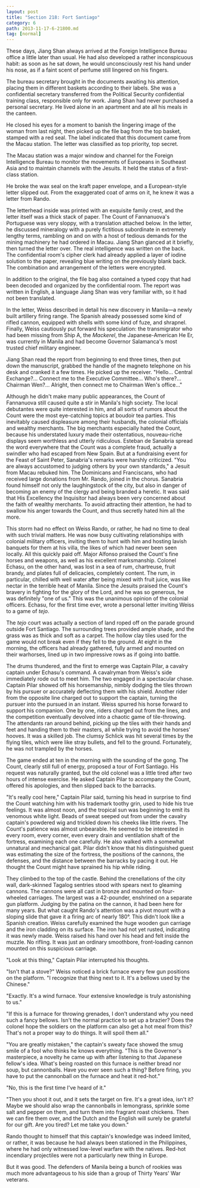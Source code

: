 ```yaml
---
layout: post
title: "Section 218: Fort Santiago"
category: 6
path: 2013-11-17-6-21800.md
tag: [normal]
---
```


These days, Jiang Shan always arrived at the Foreign Intelligence Bureau office a little later than usual. He had also developed a rather inconspicuous habit: as soon as he sat down, he would unconsciously rest his hand under his nose, as if a faint scent of perfume still lingered on his fingers.

The bureau secretary brought in the documents awaiting his attention, placing them in different baskets according to their labels. She was a confidential secretary transferred from the Political Security confidential training class, responsible only for work. Jiang Shan had never purchased a personal secretary. He lived alone in an apartment and ate all his meals in the canteen.

He closed his eyes for a moment to banish the lingering image of the woman from last night, then picked up the file bag from the top basket, stamped with a red seal. The label indicated that this document came from the Macau station. The letter was classified as top priority, top secret.

The Macau station was a major window and channel for the Foreign Intelligence Bureau to monitor the movements of Europeans in Southeast Asia and to maintain channels with the Jesuits. It held the status of a first-class station.

He broke the wax seal on the kraft paper envelope, and a European-style letter slipped out. From the exaggerated coat of arms on it, he knew it was a letter from Rando.

The letterhead inside was printed with an exquisite family crest, and the letter itself was a thick stack of paper. The Count of Fannanuova's Portuguese was very sloppy, with a translation attached below. In the letter, he discussed mineralogy with a purely fictitious subordinate in extremely lengthy terms, rambling on and on with a host of tedious demands for the mining machinery he had ordered in Macau. Jiang Shan glanced at it briefly, then turned the letter over. The real intelligence was written on the back. The confidential room's cipher clerk had already applied a layer of iodine solution to the paper, revealing blue writing on the previously blank back. The combination and arrangement of the letters were encrypted.

In addition to the original, the file bag also contained a typed copy that had been decoded and organized by the confidential room. The report was written in English, a language Jiang Shan was very familiar with, so it had not been translated.

In the letter, Weiss described in detail his new discovery in Manila—a newly built artillery firing range. The Spanish already possessed some kind of rifled cannon, equipped with shells with some kind of fuze, and shrapnel. Finally, Weiss cautiously put forward his speculation: the transmigrator who had been missing from Ship A, the *Mackerel*, the Japanese-American He Er, was currently in Manila and had become Governor Salamanca's most trusted chief military engineer.

Jiang Shan read the report from beginning to end three times, then put down the manuscript, grabbed the handle of the magneto telephone on his desk and cranked it a few times. He picked up the receiver. "Hello... Central Exchange?... Connect me to the Executive Committee... Who's there?... Chairman Wen?... Alright, then connect me to Chairman Wen's office..."

Although he didn't make many public appearances, the Count of Fannanuova still caused quite a stir in Manila's high society. The local debutantes were quite interested in him, and all sorts of rumors about the Count were the most eye-catching topics at boudoir tea parties. This inevitably caused displeasure among their husbands, the colonial officials and wealthy merchants. The big merchants especially hated the Count, because his understated luxury made their ostentatious, nouveau-riche displays seem worthless and utterly ridiculous. Esteban de Sanabria spread the word everywhere that the Count was a complete fraud, actually a swindler who had escaped from New Spain. But at a fundraising event for the Feast of Saint Peter, Sanabria's remarks were harshly criticized. "You are always accustomed to judging others by your own standards," a Jesuit from Macau rebuked him. The Dominicans and Franciscans, who had received large donations from Mr. Rando, joined in the chorus. Sanabria found himself not only the laughingstock of the city, but also in danger of becoming an enemy of the clergy and being branded a heretic. It was said that His Excellency the Inquisitor had always been very concerned about the faith of wealthy merchants. To avoid attracting their attention, he had to swallow his anger towards the Count, and thus secretly hated him all the more.

This storm had no effect on Weiss Rando, or rather, he had no time to deal with such trivial matters. He was now busy cultivating relationships with colonial military officers, inviting them to hunt with him and hosting lavish banquets for them at his villa, the likes of which had never been seen locally. All this quickly paid off. Major Alfonso praised the Count's fine horses and weapons, as well as his excellent marksmanship. Colonel Echasu, on the other hand, was lost in a sea of rum, chartreuse, fruit brandy, and plates full of delicacies, completely content. The rum, in particular, chilled with well water after being mixed with fruit juice, was like nectar in the terrible heat of Manila. Since the Jesuits praised the Count's bravery in fighting for the glory of the Lord, and he was so generous, he was definitely "one of us." This was the unanimous opinion of the colonial officers. Echasu, for the first time ever, wrote a personal letter inviting Weiss to a game of *tejo*.

The *tejo* court was actually a section of land roped off on the parade ground outside Fort Santiago. The surrounding trees provided ample shade, and the grass was as thick and soft as a carpet. The hollow clay tiles used for the game would not break even if they fell to the ground. At eight in the morning, the officers had already gathered, fully armed and mounted on their warhorses, lined up in two impressive rows as if going into battle.

The drums thundered, and the first to emerge was Captain Pilar, a cavalry captain under Echasu's command. A cavalryman from Weiss's side immediately rode out to meet him. The two engaged in a spectacular chase. Captain Pilar showed off his horsemanship, nimbly dodging the tiles thrown by his pursuer or accurately deflecting them with his shield. Another rider from the opposite line charged out to support the captain, turning the pursuer into the pursued in an instant. Weiss spurred his horse forward to support his companion. One by one, riders charged out from the lines, and the competition eventually devolved into a chaotic game of tile-throwing. The attendants ran around behind, picking up the tiles with their hands and feet and handing them to their masters, all while trying to avoid the horses' hooves. It was a skilled job. The clumsy Schlick was hit several times by the flying tiles, which were like stray bullets, and fell to the ground. Fortunately, he was not trampled by the horses.

The game ended at ten in the morning with the sounding of the gong. The Count, clearly still full of energy, proposed a tour of Fort Santiago. His request was naturally granted, but the old colonel was a little tired after two hours of intense exercise. He asked Captain Pilar to accompany the Count, offered his apologies, and then slipped back to the barracks.

"It's really cool here," Captain Pilar said, turning his head in surprise to find the Count watching him with his trademark toothy grin, used to hide his true feelings. It was almost noon, and the tropical sun was beginning to emit its venomous white light. Beads of sweat seeped out from under the cavalry captain's powdered wig and trickled down his cheeks like little rivers. The Count's patience was almost unbearable. He seemed to be interested in every room, every corner, even every drain and ventilation shaft of the fortress, examining each one carefully. He also walked with a somewhat unnatural and mechanical gait. Pilar didn't know that his distinguished guest was estimating the size of the fortress, the positions of the cannons, the defenses, and the distance between the barracks by pacing it out. He thought the Count might have sprained his hip while riding.

They climbed to the top of the castle. Behind the crenellations of the city wall, dark-skinned Tagalog sentries stood with spears next to gleaming cannons. The cannons were all cast in bronze and mounted on four-wheeled carriages. The largest was a 42-pounder, enshrined on a separate gun platform. Judging by the patina on the cannon, it had been here for many years. But what caught Rando's attention was a pivot mount with a sloping slide that gave it a firing arc of nearly 180°. This didn't look like a Spanish creation. Weiss carefully examined the huge wooden gun carriage and the iron cladding on its surface. The iron had not yet rusted, indicating it was newly made. Weiss raised his hand over his head and felt inside the muzzle. No rifling. It was just an ordinary smoothbore, front-loading cannon mounted on this suspicious carriage.

"Look at this thing," Captain Pilar interrupted his thoughts.

"Isn't that a stove?" Weiss noticed a brick furnace every few gun positions on the platform. "I recognize that thing next to it. It's a bellows used by the Chinese."

"Exactly. It's a wind furnace. Your extensive knowledge is truly astonishing to us."

"If this is a furnace for throwing grenades, I don't understand why you need such a fancy bellows. Isn't the normal practice to set up a brazier? Does the colonel hope the soldiers on the platform can also get a hot meal from this? That's not a proper way to do things. It will spoil them all."

"You are greatly mistaken," the captain's sweaty face showed the smug smile of a fool who thinks he knows everything. "This is the Governor's masterpiece, a novelty he came up with after listening to that Japanese fellow's idea. What's being roasted on this furnace is neither bread nor soup, but cannonballs. Have you ever seen such a thing? Before firing, you have to put the cannonball on the furnace and heat it red-hot."

"No, this is the first time I've heard of it."

"Then you shoot it out, and it sets the target on fire. It's a great idea, isn't it? Maybe we should also wrap the cannonballs in lemongrass, sprinkle some salt and pepper on them, and turn them into fragrant roast chickens. Then we can fire them over, and the Dutch and the English will surely be grateful for our gift. Are you tired? Let me take you down."

Rando thought to himself that this captain's knowledge was indeed limited, or rather, it was because he had always been stationed in the Philippines, where he had only witnessed low-level warfare with the natives. Red-hot incendiary projectiles were not a particularly new thing in Europe.

But it was good. The defenders of Manila being a bunch of rookies was much more advantageous to his side than a group of Thirty Years' War veterans.